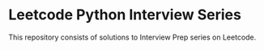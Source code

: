 # Leetcode Python Interview Series

This repository consists of solutions to Interview Prep series on Leetcode.